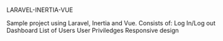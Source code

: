 LARAVEL-INERTIA-VUE

Sample project using Laravel, Inertia and Vue.
Consists of:
    Log In/Log out
    Dashboard
    List of Users
    User Priviledges
    Responsive design
